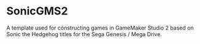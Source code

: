 # SonicGMS2
 A template used for constructing games in GameMaker Studio 2 based on Sonic the Hedgehog titles for the Sega Genesis / Mega Drive. 
